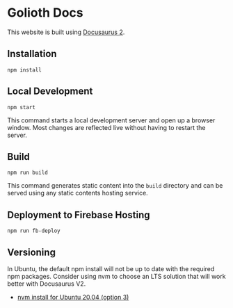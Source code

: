 # Golioth Docs

This website is built using [Docusaurus 2](https://v2.docusaurus.io/).

## Installation

```console
npm install
```

## Local Development

```console
npm start
```

This command starts a local development server and open up a browser window. Most changes are reflected live without having to restart the server.

## Build

```console
npm run build
```

This command generates static content into the `build` directory and can be served using any static contents hosting service.

## Deployment to Firebase Hosting

```console
npm run fb-deploy
```
## Versioning

In Ubuntu, the default npm install will not be up to date with the required npm packages. Consider using nvm to choose an LTS solution that will work better with Docusaurus V2.

* [nvm install for Ubuntu 20.04 (option 3)](https://www.digitalocean.com/community/tutorials/how-to-install-node-js-on-ubuntu-20-04)
